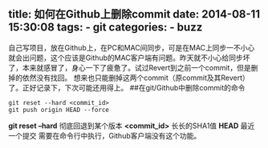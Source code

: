 title: 如何在Github上删除commit
date: 2014-08-11 15:30:08
tags:
    - git
categories:
    - buzz
---
自己写项目，放在Github上，在PC和MAC间同步，可是在MAC上同步一不小心就会出问题，这个应该是Github的MAC客户端有问题。昨天就不小心给同步坏了，本来就感冒了，身心一下了疲惫了。试过Revert到之前一个commit，但是删掉的依然没有找回。<!-- more -->
想来也只能删掉这两个commit（原commit及其Revert）了。正好记录下，下次可能还用得上。
##在git/Github中删除commit的命令
```
git reset --hard <commit_id>
git push origin HEAD --force
```
**git reset –hard** 彻底回退到某个版本
**<commit_id>** 长长的SHA1值
**HEAD** 最近一个提交
需要在命令行中执行，Github客户端没有这个功能。
